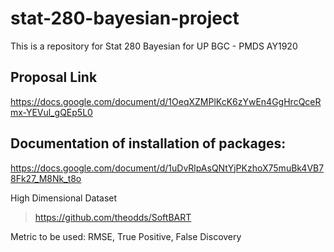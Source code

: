 # stat-280-bayesian-project
This is a repository for Stat 280 Bayesian for UP BGC - PMDS AY1920

## Proposal Link

https://docs.google.com/document/d/1OeqXZMPlKcK6zYwEn4GgHrcQceRmx-YEVul_gQEp5L0

## Documentation of installation of packages:

https://docs.google.com/document/d/1uDvRlpAsQNtYjPKzhoX75muBk4VB78Fk27_M8Nk_t8o


High Dimensional Dataset
> https://github.com/theodds/SoftBART

Metric to be used:
RMSE, True Positive, False Discovery



